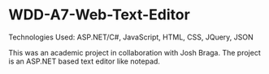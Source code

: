 # WDD-A7-Web-Text-Editor

Technologies Used: ASP.NET/C#, JavaScript, HTML, CSS, JQuery, JSON

This was an academic project in collaboration with Josh Braga. The project is an ASP.NET based text editor like notepad.
